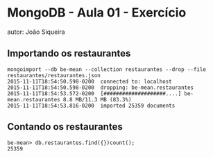 # MongoDB - Aula 01 - Exercício
autor: João Siqueira

## Importando os restaurantes

  ```
  mongoimport --db be-mean --collection restaurantes --drop --file restaurantes/restaurantes.json
  2015-11-11T18:54:50.598-0200	connected to: localhost
  2015-11-11T18:54:50.598-0200	dropping: be-mean.restaurantes
  2015-11-11T18:54:53.572-0200	[####################....] be-mean.restaurantes	8.8 MB/11.3 MB (83.3%)
  2015-11-11T18:54:53.816-0200	imported 25359 documents
  ```

## Contando os restaurantes

  ```
  be-mean> db.restaurantes.find({})count();
  25359
  ```

